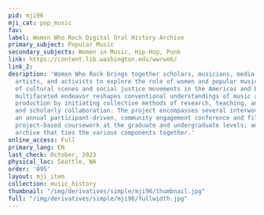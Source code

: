 ```yaml
---
pid: mji96
mji_cat: pop_music
fav: 
label: Womxn Who Rock Digital Oral History Archive
primary_subject: Popular Music
secondary_subjects: Women in Music, Hip-Hop, Punk
link: https://content.lib.washington.edu/wwrweb/
link_2: 
desription: 'Womxn Who Rock brings together scholars, musicians, media-makers, performers,
  artists, and activists to explore the role of women and popular music in the creation
  of cultural scenes and social justice movements in the Americas and beyond. This
  multifaceted endeavor reshapes conventional understandings of music and cultural
  production by initiating collective methods of research, teaching, and community
  and scholarly collaboration. The project encompasses several interwoven components:
  an annual participant-driven, community engagement conference and film festival;
  project-based coursework at the graduate and undergraduate levels; and an oral history
  archive that ties the various components together.'
online_access: Full
primary_lang: EN
last_check: October, 2023
physical_loc: Seattle, WA
order: '095'
layout: mji_item
collection: music_history
thumbnail: "/img/derivatives/simple/mji96/thumbnail.jpg"
full: "/img/derivatives/simple/mji96/fullwidth.jpg"
---
```


